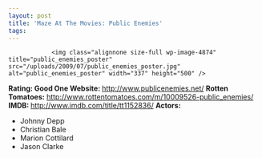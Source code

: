 ```yaml
---
layout: post
title: 'Maze At The Movies: Public Enemies'
tags:
---
```



                <img class="alignnone size-full wp-image-4874" title="public_enemies_poster" src="/uploads/2009/07/public_enemies_poster.jpg" alt="public_enemies_poster" width="337" height="500" />
<p><strong>Rating: Good One
Website: </strong><a href="http://www.publicenemies.net/"><a href="http://www.publicenemies.net/">http://www.publicenemies.net/</a></a>
<strong>Rotten Tomatoes:</strong> <a href="http://www.rottentomatoes.com/m/10009526-public_enemies/"><a href="http://www.rottentomatoes.com/m/10009526-public_enemies/">http://www.rottentomatoes.com/m/10009526-public_enemies/</a></a>
<strong>IMDB: </strong><a href="http://www.imdb.com/title/tt1152836/"><a href="http://www.imdb.com/title/tt1152836/">http://www.imdb.com/title/tt1152836/</a></a>
<strong>Actors:</strong></p>
<ul>
    <li>Johnny Depp</li>
    <li>Christian Bale</li>
    <li>Marion Cottilard</li>
    <li>Jason Clarke</li>
</ul>
